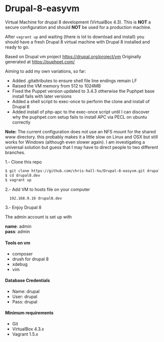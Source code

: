 Drupal-8-easyvm
================

Virtual Machine for drupal 8 development (VirtualBox 4.3). This is **NOT** a secure configuration and should **NOT** be used for a production machine.

After ```vagrant up``` and waiting (there is lot to download and install) you should have a fresh Drupal 8 virtual machine with Drupal 8 installed and ready to go.

Based on Drupal vm project https://drupal.org/project/vm
Originally generated at https://puphpet.com/

Aiming to add my own variations, so far:

* Added .gitattributes to ensure shell file line endings remain LF
* Raised the VM memory from 512 to 1024MB
* Fixed the Puppet version updated to 3.4.3 otherwise the Puphpet base install fails with later versions
* Added a shell script to exec-once to perform the clone and install of Drupal 8
* Added install of php-apc to the exec-once script until I can discover why the puphpet.com setup fails to install APC via PECL on ubuntu correctly

**Note:** The current configuration does not use an NFS mount for the shared www directory. this probably makes it a little slow on Linux and OSX but still works for Windows (although even slower again). I am investigating a universal solution but guess that I may have to direct people to two different branches.


1.- Clone this repo
```bash
$ git clone https://github.com/chris-hall-hu/Drupal-8-easyvm.git drupal8.dev
$ cd drupal8.dev
$ vagrant up
```

2.- Add VM to hosts file on your computer
```bash
  192.168.9.10 drupal8.dev
```
3.- Enjoy Drupal 8

The admin account is set up with

**name**: admin  
**pass**: admin

#### Tools on vm
* composer
* drush for drupal 8
* xdebug
* vim

#### Database Credentials
* Name: drupal
* User: drupal
* Pass: drupal

#### Minimum requirements
* Git
* VirtualBox 4.3.x
* Vagrant 1.5.x
